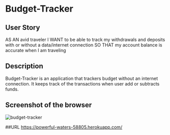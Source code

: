 # Budget-Tracker

## User Story
AS AN avid traveler
I WANT to be able to track my withdrawals and deposits with or without a data/internet connection
SO THAT my account balance is accurate when I am traveling 

## Description
Budget-Tracker is an application that trackers budget without an internet connection. It keeps track of the transactions when user add or subtracts funds.



## Screenshot of the browser
![budget-tracker](https://user-images.githubusercontent.com/98847835/179862650-5492e333-636f-4786-82c0-e60e684f8ddf.png)


##URL
https://powerful-waters-58805.herokuapp.com/
